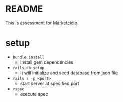# README

This is assessment for [Marketcicle](https://github.com/Marketcircle/rails-assessment).

# setup

- `bundle install`
  - install gem dependencies
- `rails db:setup`
  - It will initialize and seed database from json file
- `rails s -p <port>`
  - start server at specified port
- `rspec`
  - execute spec
